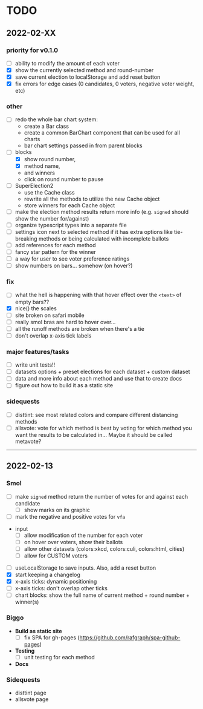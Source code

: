 # TODO
## 2022-02-XX
### priority for v0.1.0
 - [ ] ability to modify the amount of each voter
 - [x] show the currently selected method and round-number 
 - [x] save current election to localStorage and add reset button
 - [x] fix errors for edge cases (0 candidates, 0 voters, negative voter weight, etc)

### other
 - [ ] redo the whole bar chart system:
    - create a Bar class
    - create a common BarChart component that can be used for all charts
    - bar chart settings passed in from parent blocks
 - [ ] blocks
    - [x] show round number, 
    - [x] method name, 
    - and winners
    - click on round number to pause
 - [ ] SuperElection2
    - use the Cache class 
    - rewrite all the methods to utilize the new Cache object
    - store winners for each Cache object
 - [ ] make the election method results return more info (e.g. `signed` should show the number for/against)
 - [ ] organize typescript types into a separate file
 - [ ] settings icon next to selected method if it has extra options like tie-breaking methods or being calculated with incomplete ballots
 - [ ] add references for each method
 - [ ] fancy star pattern for the winner 
 - [ ] a way for user to see voter preference ratings 
 - [ ] show numbers on bars... somehow (on hover?)

### fix
 - [ ] what the hell is happening with that hover effect over the `<text>` of empty bars??
 - [x] nice() the scales
 - [ ] site broken on safari mobile
 - [ ] really smol bras are hard to hover over... 
 - [ ] all the runoff methods are broken when there's a tie
 - [ ] don't overlap x-axis tick labels

### major features/tasks
 - [ ] write unit tests!!
 - [ ] datasets options + preset elections for each dataset + custom dataset
 - [ ] data and more info about each method and use that to create docs
 - [ ] figure out how to build it as a static site

### sidequests
 - [ ] disttint: see most related colors and compare different distancing methods
 - [ ] allsvote: vote for which method is best by voting for which method you want the results to be calculated in... Maybe it should be called metavote?

---

## 2022-02-13
### Smol
 - [ ] make `signed` method return the number of votes for and against each candidate
   - [ ] show marks on its graphic
 - [ ] mark the negative and positive votes for `vfa` 
 - input
   - [ ] allow modification of the number for each voter
   - [ ] on hover over voters, show their ballots
   - [ ] allow other datasets (colors:xkcd, colors:culi, colors:html, cities)
   - [ ] allow for CUSTOM voters
 - [ ] useLocalStorage to save inputs. Also, add a reset button
 - [x] start keeping a changelog
 - [x] x-axis ticks: dynamic positioning 
 - [ ] x-axis ticks: don't overlap other ticks
 - [ ] chart blocks: show the full name of current method + round number + winner(s)

### Biggo 
 - **Build as static site**
   - [ ] fix SPA for gh-pages (https://github.com/rafgraph/spa-github-pages) 
 - **Testing**
   - [ ] unit testing for each method
 - **Docs**

### Sidequests
 - disttint page 
 - allsvote page